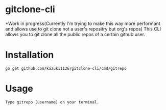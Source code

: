 # gitclone-cli

*Work in progress(Currently I'm trying to make this way more performant and allows use to git clone not a user's repositry but org's repos)
This CLI allows you to git clone all the public repos of a certain github user.


# Installation 

```
go get github.com/kazuki1126/gitclone-cli/cmd/gitrepo
```

# Usage

```
Type gitrepo [username] on your terminal.
```
